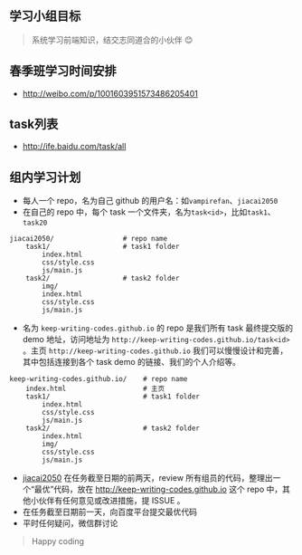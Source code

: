 ## 学习小组目标

> 系统学习前端知识，结交志同道合的小伙伴 😊

## 春季班学习时间安排

- http://weibo.com/p/1001603951573486205401

## task列表

- http://ife.baidu.com/task/all

## 组内学习计划

- 每人一个 repo，名为自己 github 的用户名：如`vampirefan`、`jiacai2050`
- 在自己的 repo 中，每个 task 一个文件夹，名为`task<id>`，比如`task1`、`task20`
```
jiacai2050/                 # repo name
	task1/                  # task1 folder
    	index.html
    	css/style.css
    	js/main.js
    task2/                  # task2 folder
    	img/
    	index.html
    	css/style.css
    	js/main.js
```
- 名为 `keep-writing-codes.github.io` 的 repo 是我们所有 task 最终提交版的 demo 地址，访问地址为 `http://keep-writing-codes.github.io/task<id>` 。主页 `http://keep-writing-codes.github.io` 我们可以慢慢设计和完善，其中包括连接到各个 task demo 的链接、我们的个人介绍等。
```
keep-writing-codes.github.io/  	 # repo name
	index.html 				     # 主页
	task1/                       # task1 folder
    	index.html
    	css/style.css
    	js/main.js
    task2/                       # task2 folder
		index.html
		img/
    	css/style.css
    	js/main.js
```
- [jiacai2050](https://github.com/jiacai2050) 在任务截至日期的前两天，review 所有组员的代码，整理出一个“最优”代码，放在 http://keep-writing-codes.github.io 这个 repo 中，其他小伙伴有任何意见或改进措施，提 ISSUE 。
- 在任务截至日期前一天，向百度平台提交最优代码
- 平时任何疑问，微信群讨论

> Happy coding
